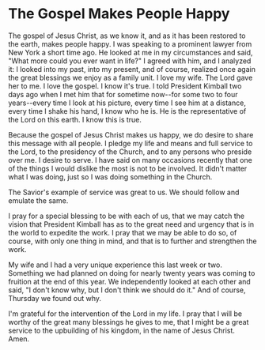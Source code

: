 # The Gospel Makes People Happy

The gospel of Jesus Christ, as we know it, and as it has been restored to the
earth, makes people happy. I was speaking to a prominent lawyer from New York
a short time ago. He looked at me in my circumstances and said, "What more
could you ever want in life?" I agreed with him, and I analyzed it: I looked
into my past, into my present, and of course, realized once again the great
blessings we enjoy as a family unit. I love my wife. The Lord gave her to me.
I love the gospel. I know it's true. I told President Kimball two days ago
when I met him that for sometime now--for some two to four years--every time I
look at his picture, every time I see him at a distance, every time I shake
his hand, I know who he is. He is the representative of the Lord on this
earth. I know this is true.

Because the gospel of Jesus Christ makes us happy, we do desire to share this
message with all people. I pledge my life and means and full service to the
Lord, to the presidency of the Church, and to any persons who preside over me.
I desire to serve. I have said on many occasions recently that one of the
things I would dislike the most is not to be involved. It didn't matter what I
was doing, just so I was doing something in the Church.

The Savior's example of service was great to us. We should follow and emulate
the same.

I pray for a special blessing to be with each of us, that we may catch the
vision that President Kimball has as to the great need and urgency that is in
the world to expedite the work. I pray that we may be able to do so, of
course, with only one thing in mind, and that is to further and strengthen the
work.

My wife and I had a very unique experience this last week or two. Something we
had planned on doing for nearly twenty years was coming to fruition at the end
of this year. We independently looked at each other and said, "I don't know
why, but I don't think we should do it." And of course, Thursday we found out
why.

I'm grateful for the intervention of the Lord in my life. I pray that I will
be worthy of the great many blessings he gives to me, that I might be a great
service to the upbuilding of his kingdom, in the name of Jesus Christ. Amen.


